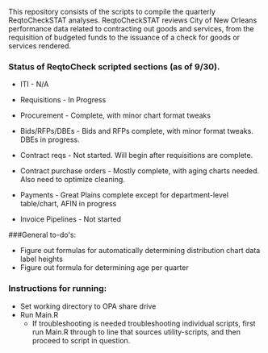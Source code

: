 This repository consists of the scripts to compile the quarterly ReqtoCheckSTAT analyses. ReqtoCheckSTAT reviews City of New Orleans performance data related to contracting out goods and services, from the requisition of budgeted funds to the issuance of a check for goods or services rendered. 


### Status of ReqtoCheck scripted sections (as of 9/30).
* ITI - N/A

* Requisitions - In Progress

* Procurement - Complete, with minor chart format tweaks

* Bids/RFPs/DBEs - Bids and RFPs complete, with minor format tweaks.  DBEs in progress.

* Contract reqs - Not started.  Will begin after requisitions are complete.

* Contract purchase orders - Mostly complete, with aging charts needed. Also need to optimize cleaning.

* Payments - Great Plains complete except for department-level table/chart, AFIN in progress

* Invoice Pipelines - Not started


###General to-do's:
* Figure out formulas for automatically determining distribution chart data label heights
* Figure out formula for determining age per quarter

### Instructions for running:
* Set working directory to OPA share drive
* Run Main.R
	* If troubleshooting is needed troubleshooting individual scripts, first run Main.R through to line that sources utility-scripts, and then proceed to script in question.